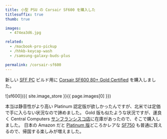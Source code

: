 ```yaml
---
title: 小型 PSU の Corsair SF600 を購入した
titlesuffix: true
thumb: true

images:
  - 474ea3d6.jpg

related:
  - /macbook-pro-pickup
  - /hhkb-keycap-wash
  - /samsung-galaxy-buds-plus

permalink: /corsair-sf600
---
```


新しい [SFF PC](https://smallformfactor.net/) ビルド用に [Corsair SF600 80+ Gold Certified](https://www.amazon.co.jp/dp/B01FF54MT4/?tag=amzntm-22) を購入しました。

![sf600]({{ site.image_store }}{{ page.images[0] }})

本当は静音性がより高い Platinum 認定版が欲しかったんですが、北米では定価で手に入らない状況なので諦めました。
Gold 版も似たような状況ですが、運良く Central Computers [サンフランシスコ店](https://www.centralcomputer.com/san_francisco-store-photo)に在庫があったので、そこで購入しました。
日本の Amazon だと [Platinum 版](https://www.amazon.co.jp/dp/B07JNF3G1G/?tag=amzntm-22)どころかレアな [SF750](https://www.amazon.co.jp/dp/B07N8VQPCL/?tag=amzntm-22) も普通に買えるので、帰国する楽しみが増えました。
